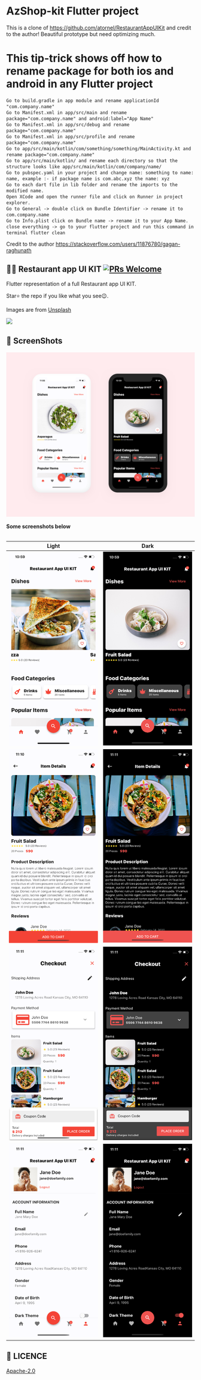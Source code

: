 # AzShop-kit Flutter project
This is a clone of https://github.com/atornel/RestaurantAppUIKit and credit to the author!
Beautiful prototype but need optimizing much.

# This tip-trick shows off how to rename package for both ios and android in any Flutter project

    Go to build.gradle in app module and rename applicationId "com.company.name"
    Go to Manifest.xml in app/src/main and rename package="com.company.name" and android:label="App Name"
    Go to Manifest.xml in app/src/debug and rename package="com.company.name"
    Go to Manifest.xml in app/src/profile and rename package="com.company.name"
    Go to app/src/main/kotlin/com/something/something/MainActivity.kt and rename package="com.company.name"
    Go to app/src/main/kotlin/ and rename each directory so that the structure looks like app/src/main/kotlin/com/company/name/
    Go to pubspec.yaml in your project and change name: something to name: name, example :- if package name is com.abc.xyz the name: xyz
    Go to each dart file in lib folder and rename the imports to the modified name.
    Open XCode and open the runner file and click on Runner in project explorer.
    Go to General -> double click on Bundle Identifier -> rename it to com.company.name
    Go to Info.plist click on Bundle name -> rename it to your App Name.
    close everything -> go to your flutter project and run this command in terminal flutter clean
   
   Credit to the author https://stackoverflow.com/users/11876780/gagan-raghunath 

## 🍔🍔 Restaurant app UI KIT [![PRs Welcome](https://img.shields.io/badge/PRs-welcome-brightgreen.svg?style=flat-square)](http://makeapullrequest.com)

Flutter representation of a full Restaurant app UI KIT.

Star⭐ the repo if you like what you see😉.


Images are from [Unsplash](https://unsplash.com)

<a href="https://api.codemagic.io/artifacts/e28bb36b-8062-4065-84cd-e927ce2f7d7d/d34096be-fdda-44fa-ba1d-369264d980af/app-release-universal.apk"><img src="https://playerzon.com/asset/download.png" width="200"></img></a>


## 📸 ScreenShots

<img src="ss/res.png"/>

**Some screenshots below**
<br>
<br>


| Light| Dark|
|------|-------|
|<img src="ss/1.png" width="400">|<img src="ss/2.png" width="400">|
|<img src="ss/3.png" width="400">|<img src="ss/4.png" width="400">|
|<img src="ss/5.png" width="400">|<img src="ss/6.png" width="400">|
|<img src="ss/7.png" width="400">|<img src="ss/8.png" width="400">|


## 🔖 LICENCE
[Apache-2.0](https://github.com/JideGuru/FlutterEbookApp/blob/master/LICENSE)
